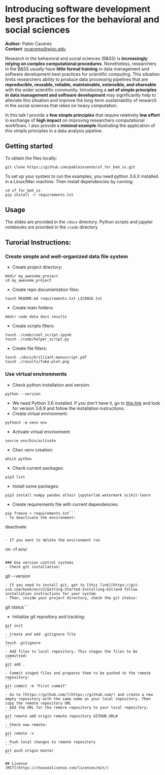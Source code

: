 # Introducing software development best practices for the behavioral and social sciences

**Author**: Pablo Caceres  
**Contact**: pcaceres@wisc.edu  

Research in the behavioral and social sciences (B&SS) is **increasingly relying on complex computational procedures**. Nonetheless, researchers in the B&SS usually have **little formal training** in data management and software development best practices for scientific computing. This situation limits researchers ability to produce data processing pipelines that are **reproducible, reusable, reliable, maintainable, extensible, and shareable** with the wider scientific community. Introducing a **set of simple principles in data management and software development** may significantly help to alleviate this situation and improve the long-term sustainability of research in the social sciences that relies on heavy computation.


In this talk I provide a **few simple principles** that require relatively **low effort** in exchange of **high impact** on improving researchers computational workflows. I also provide a **minimal example** illustrating the application of this simple principles in a data analysis pipeline.

## Getting started

To obtain the files locally:  
```
git clone https://github.com/pabloinsente/sf_for_beh_ss.git
```

To set up your system to run the examples, you need python 3.6.X installed in a Linux/Mac machine. Then install dependencies by running:

```
cd sf_for_beh_ss
pip install -r requirements.txt
```

## Usage

The slides are provided in the ```/docs``` directory. Python scripts and jupyter notebooks are provided in the ```/code``` directory

## Turorial Instructions:

### Create simple and well-organized data file system

- Create project directory:
```
mkdir my_awesome_project
cd my_awesome_project
```
- Create repo documentation files:
```
touch README.md requirements.txt LICENSE.txt
```  
- Create main folders:
```
mkdir code data docs results
```  
- Create scripts fillers:
```
touch ./code/cool_script.ipynb
touch ./code/helper_script.py
```
- Create file fillers:
```
touch ./docs/brilliant-manuscript.pdf
touch ./results/fake-plot.png
```

### Use virtual environments
- Check python installation and version:
```
python --version
```
- We need Python 3.6 installed. If you don't have it, go to [this link](https://www.python.org/downloads/) and look for version 3.6.9 and follow the installation instructions.
- Create virtual environment:
```
python3 -m venv env
```
- Activate virtual environment:
```
source env/bin/activate
```
- Chec venv creation:
```
which python
```
- Check current packages:
```
pip3 list
```  
- Install some packages:
```
pip3 install numpy pandas altair jupyterlab watermark scikit-learn
```
- Create requirements file with current dependencies:
```
pip freeze > requirements.txt```
- To deactivate the environment:
```
deactivate
```

- If you want to delete the environment run
```
rm -rf env/
```

### Use version control systems
- Check git installation:
```
git --version
```
- If you need to install git, got to [this link](https://git-scm.com/book/en/v2/Getting-Started-Installing-Git)and follow installation instructions for your system
- Then, inside your project directory, check the git status:
```
git status```
- Initialize git repository and tracking:
````
git init
```
- Create and add .gitignore file
```
touch .gitignore
```
- Add files to local repository. This stages the files to be committed:
```
git add .
```
- Commit staged files and prepares them to be pushed to the remote repository:
```
git commit -m "First commit"
```
- Go to [https://github.com/](https://github.com/) and create a new empty repository with the same name as your local repository. Then copy the remote repository URL
- Add the URL for the remore repository to your local repository:
```
git remote add origin remote repository GITHUB_URL#
```
- Check new remote:
```
git remote -v
```
- Push local changes to remote repository
```
git push origin master
```

## License
[MIT](https://choosealicense.com/licenses/mit/)
